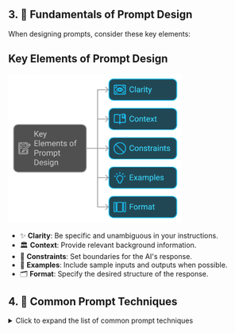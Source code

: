 ## 3. 📖 Fundamentals of Prompt Design

When designing prompts, consider these key elements:

## Key Elements of Prompt Design

<img src="napkin-selection.png" alt="Alt text" width="350" height="300">

- ✨ **Clarity**: Be specific and unambiguous in your instructions.
- 🏛️ **Context**: Provide relevant background information.
- 🚧 **Constraints**: Set boundaries for the AI's response.
- 🧪 **Examples**: Include sample inputs and outputs when possible.
- 🗂️ **Format**: Specify the desired structure of the response.


## 4. 📌 Common Prompt Techniques

<details>
<summary>Click to expand the list of common prompt techniques</summary>

- 🧠 **Chain of Thought (CoT)**: Enhance reasoning by articulating intermediate steps.
- 🚀 **Zero-Shot Chain of Thought (Zero-Shot-CoT)**: Apply CoT without prior examples or training.
- 🎯 **Few-Shot Chain of Thought (Few-Shot-CoT)**: Use examples to guide the reasoning process.
- 🤔 **ReAct (Reasoning and Acting)**: Combine reasoning with action to improve responses.
- 🌳 **Tree of Thoughts (ToT)**: Organize thoughts hierarchically for better decision-making.
- 🔄 **Self-Consistency**: Ensure stable and consistent responses across queries.
- 📄 **Hypothetical Document Embeddings (HyDE)**: Use embeddings to represent potential documents.
- 🏗️ **Least-to-Most Prompting**: Start simple and gradually increase complexity.
- 🔗 **Prompt Chaining**: Connect multiple prompts for a coherent narrative.
- 📊 **Graph Prompting**: Use graph structures to represent complex relationships.
- 🔄 **Recursive Prompting**: Iteratively refine prompts to enhance results.
- 💡 **Generated Knowledge**: Utilize generated content for further reasoning.
- ⚙️ **Automatic Reasoning and Tool-Use (ART)**: Automate reasoning processes and tool interactions.
- 🛠️ **Automatic Prompt Engineer (APE)**: Tools to automatically generate and refine prompts.
